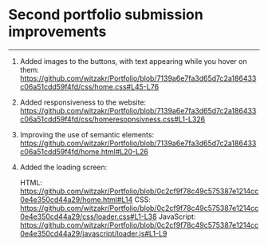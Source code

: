 # Second portfolio submission improvements
----------------------------------------------
1. Added images to the buttons, with text appearing while you hover on them:
   https://github.com/witzakr/Portfolio/blob/7139a6e7fa3d65d7c2a186433c06a51cdd59f4fd/css/home.css#L45-L76
2. Added responsiveness to the website:
   https://github.com/witzakr/Portfolio/blob/7139a6e7fa3d65d7c2a186433c06a51cdd59f4fd/css/homeresopnsivness.css#L1-L326
3. Improving the use of semantic elements:
   https://github.com/witzakr/Portfolio/blob/7139a6e7fa3d65d7c2a186433c06a51cdd59f4fd/home.html#L20-L26
4. Added the loading screen:

   HTML:
    https://github.com/witzakr/Portfolio/blob/0c2cf9f78c49c575387e1214cc0e4e350cd44a29/home.html#L14
   CSS:
   https://github.com/witzakr/Portfolio/blob/0c2cf9f78c49c575387e1214cc0e4e350cd44a29/css/loader.css#L1-L38
   JavaScript:
   https://github.com/witzakr/Portfolio/blob/0c2cf9f78c49c575387e1214cc0e4e350cd44a29/javascript/loader.js#L1-L9
